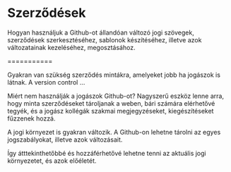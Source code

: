 Szerződések
===========

Hogyan használjuk a Github-ot állandóan változó jogi szövegek, szerződések szerkesztéséhez, sablonok készítéséhez, illetve azok változatainak kezeléséhez, megosztásához.

===========

Gyakran van szükség szerződés mintákra, amelyeket jobb ha jogászok is látnak.
A version control ...

Miért nem használják a jogászok Github-ot?
Nagyszerű eszköz lenne arra, hogy minta szerződéseket tároljanak  a weben, bári számára elérhetővé tegyék, és a jogász kollégák szakmai megjegyzéseket, kiegészítéseket fűzzenek hozzá.

A jogi környezet is gyakran változik. A Github-on lehetne tárolni az egyes jogszabályokat, illetve azok változásait. 

Így átttekinthetőbbé és hozzáférhetővé lehetne tenni az aktuális jogi környezetet, és azok előéletét.

